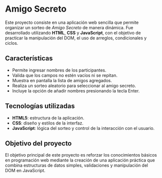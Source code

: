 # Amigo Secreto  

Este proyecto consiste en una aplicación web sencilla que permite organizar un sorteo de *Amigo Secreto* de manera dinámica. Fue desarrollado utilizando **HTML**, **CSS** y **JavaScript**, con el objetivo de practicar la manipulación del DOM, el uso de arreglos, condicionales y ciclos.  

## Características  
- Permite ingresar nombres de los participantes.  
- Valida que los campos no estén vacíos ni se repitan.  
- Muestra en pantalla la lista de amigos agregados.  
- Realiza un sorteo aleatorio para seleccionar al amigo secreto.  
- Incluye la opción de añadir nombres presionando la tecla Enter.  

## Tecnologías utilizadas  
- **HTML5**: estructura de la aplicación.  
- **CSS**: diseño y estilos de la interfaz.  
- **JavaScript**: lógica del sorteo y control de la interacción con el usuario.  

## Objetivo del proyecto  
El objetivo principal de este proyecto es reforzar los conocimientos básicos en programación web mediante la creación de una aplicación práctica que combina estructuras de datos simples, validaciones y manipulación del DOM en JavaScript.  
